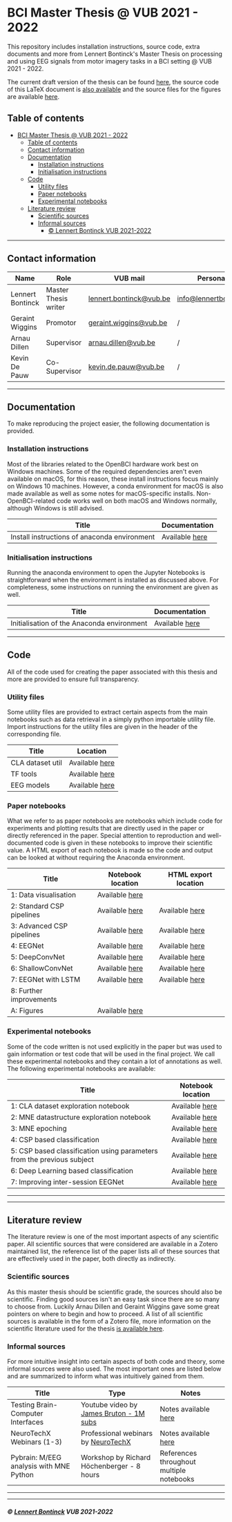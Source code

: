 # BCI Master Thesis @ VUB 2021 - 2022

This repository includes installation instructions, source code, extra documents and more from Lennert Bontinck's Master Thesis on processing and using EEG signals from motor imagery tasks in a BCI setting @ VUB 2021 - 2022.

The current draft version of the thesis can be found [here](paper/bci_master_thesis.pdf), the source code of this LaTeX document is [also available](paper/source) and the source files for the figures are available [here](figures/).

## Table of contents

- [BCI Master Thesis @ VUB 2021 - 2022](#bci-master-thesis--vub-2021---2022)
  - [Table of contents](#table-of-contents)
  - [Contact information](#contact-information)
  - [Documentation](#documentation)
    - [Installation instructions](#installation-instructions)
    - [Initialisation instructions](#initialisation-instructions)
  - [Code](#code)
    - [Utility files](#utility-files)
    - [Paper notebooks](#paper-notebooks)
    - [Experimental notebooks](#experimental-notebooks)
  - [Literature review](#literature-review)
    - [Scientific sources](#scientific-sources)
    - [Informal sources](#informal-sources)
        - [© Lennert Bontinck VUB 2021-2022](#-lennert-bontinck-vub-2021-2022)

<hr>


## Contact information

| Name             | Role                 | VUB mail                                                  | Personal mail                                               |
| ---------------- | -------------------- | --------------------------------------------------------- | ----------------------------------------------------------- |
| Lennert Bontinck | Master Thesis writer | [lennert.bontinck@vub.be](mailto:lennert.bontinck@vub.be) | [info@lennertbontinck.com](mailto:info@lennertbontinck.com) |
| Geraint Wiggins  | Promotor             | [geraint.wiggins@vub.be](mailto:geraint.wiggins@vub.be)   | /                                                           |
| Arnau Dillen     | Supervisor           | [arnau.dillen@vub.be](mailto:arnau.dillen@vub.be)         | /                                                           |
| Kevin De Pauw    | Co-Supervisor        | [kevin.de.pauw@vub.be](mailto:kevin.de.pauw@vub.be)       | /                                                           |

<hr>


## Documentation

To make reproducing the project easier, the following documentation is provided.

### Installation instructions

Most of the libraries related to the OpenBCI hardware work best on Windows machines. Some of the required dependencies aren't even available on macOS, for this reason, these install instructions focus mainly on Windows 10 machines. However, a conda environment for macOS is also made available as well as some notes for macOS-specific installs. Non-OpenBCI-related code works well on both macOS and Windows normally, although Windows is still advised.

| Title                                        | Documentation                                          |
| -------------------------------------------- | ------------------------------------------------------ |
| Install instructions of anaconda environment | Available [here](documentation/installation/README.md) |



### Initialisation instructions

Running the anaconda environment to open the Jupyter Notebooks is straightforward when the environment is installed as discussed above. For completeness, some instructions on running the environment are given as well.

| Title                                      | Documentation                                            |
| ------------------------------------------ | -------------------------------------------------------- |
| Initialisation of the Anaconda environment | Available [here](documentation/initialisation/README.md) |

<hr>


## Code

All of the code used for creating the paper associated with this thesis and more are provided to ensure full transparency.

### Utility files

Some utility files are provided to extract certain aspects from the main notebooks such as data retrieval in a simply python importable utility file. Import instructions for the utility files are given in the header of the corresponding file. 

| Title            | Location                                    |
| ---------------- | ------------------------------------------- |
| CLA dataset util | Available [here](code/utils/CLA_dataset.py) |
| TF tools         | Available [here](code/utils/TF_tools.py)    |
| EEG models       | Available [here](code/utils/EEGModels.py)   |

### Paper notebooks

What we refer to as paper notebooks are notebooks which include code for experiments and plotting results that are directly used in the paper or directly referenced in the paper. Special attention to reproduction and well-documented code is given in these notebooks to improve their scientific value. A HTML export of each notebook is made so the code and output can be looked at without requiring the Anaconda environment.

| Title      | Notebook location                              | HTML export location |
| ---------- | ------------------------------------------------------ | ---------- |
| 1: Data visualisation | Available [here](code/paper-notebooks/1-data-visualisation.ipynb) |  |
| 2: Standard CSP pipelines | Available [here](code/paper-notebooks/2-standard-csp-pipelines.ipynb) | Available [here](code/paper-notebooks/HTML_exports/2-standard-csp-pipelines.html) |
| 3: Advanced CSP pipelines | Available [here](code/paper-notebooks/3-advanced-csp-pipelines.ipynb) | Available [here](code/paper-notebooks/HTML_exports/3-advanced-csp-pipelines.html) |
| 4: EEGNet | Available [here](code/paper-notebooks/4-eegnet.ipynb) | Available [here](code/paper-notebooks/HTML_exports/4-eegnet.html) |
| 5: DeepConvNet            | Available [here](code/paper-notebooks/5-deepconvnet.ipynb) | Available [here](code/paper-notebooks/HTML_exports/5-deepconvnet.html) |
| 6: ShallowConvNet | Available [here](code/paper-notebooks/6-shallowconvnet.ipynb) | Available [here](code/paper-notebooks/HTML_exports/6-shallowconvnet.html) |
| 7: EEGNet with LSTM | Available [here](code/paper-notebooks/7-EEGNet-with-LSTM.ipynb) | Available [here](code/paper-notebooks/HTML_exports/7-EEGNet-with-LSTM.html) |
| 8: Further improvements |  | |
| A: Figures | Available [here](code/paper-notebooks/A-figures.ipynb) | |

### Experimental notebooks

Some of the code written is not used explicitly in the paper but was used to gain information or test code that will be used in the final project. We call these experimental notebooks and they contain a lot of annotations as well. The following experimental notebooks are available:

| Title                                                        | Notebook location                                            |
| ------------------------------------------------------------ | ------------------------------------------------------------ |
| 1: CLA dataset exploration notebook                          | Available [here](code/experimental-notebooks/1-CLA-dataset-exploration-notebook.ipynb) |
| 2: MNE datastructure exploration notebook                    | Available [here](code/experimental-notebooks/2-MNE-datastructure-exploration-notebook.ipynb) |
| 3: MNE epoching                                              | Available [here](code/experimental-notebooks/3-MNE-epoching.ipynb) |
| 4: CSP based classification                                  | Available [here](code/experimental-notebooks/4-CSP-based-classification.ipynb) |
| 5: CSP based classification using parameters from the previous subject | Available [here](code/experimental-notebooks/5-CSP-params-new-subject.ipynb) |
| 6: Deep Learning based classification                        | Available [here](code/experimental-notebooks/6-DL-based-classification.ipynb) |
| 7: Improving inter-session EEGNet                            | Available [here](code/experimental-notebooks/7-improving-inter-session-eegnet.ipynb) |




****


<hr>


## Literature review

The literature review is one of the most important aspects of any scientific paper. All scientific sources that were considered are available in a Zotero maintained list, the reference list of the paper lists all of these sources that are effectively used in the paper, both directly as indirectly.


### Scientific sources

As this master thesis should be scientific grade, the sources should also be scientific. Finding good sources isn't an easy task since there are so many to choose from. Luckily Arnau Dillen and Geraint Wiggins gave some great pointers on where to begin and how to proceed. A list of all scientific sources is available in the form of a Zotero file, more information on the scientific literature used for the thesis [is available here](literature-review/zotero/README.md).

### Informal sources

For more intuitive insight into certain aspects of both code and theory, some informal sources were also used. The most important ones are listed below and are summarized to inform what was intuitively gained from them.

| Title                                   | Type                                                         | Notes                                                        |
| --------------------------------------- | ------------------------------------------------------------ | ------------------------------------------------------------ |
| Testing Brain-Computer Interfaces       | Youtube video by [James Bruton - 1M subs](https://www.youtube.com/channel/UCUbDcUPed50Y_7KmfCXKohA) | Notes available [here](literature-review/informal/youtube/james_bruton-testing_BCIs.md) |
| NeuroTechX Webinars (1-3)               | Professional webinars by [NeuroTechX](https://neurotechx.com/) | Notes available [here](literature-review/informal/NeuroTechX-webinar/notes.md) |
| Pybrain: M/EEG analysis with MNE Python | Workshop by Richard Höchenberger - 8 hours                   | References throughout multiple notebooks                     |


* * *
* * *
##### © [Lennert Bontinck](https://www.lennertbontinck.com/) VUB 2021-2022